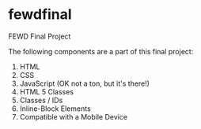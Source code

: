 # fewdfinal
FEWD Final Project

The following components are a part of this final project:

1. HTML
2. CSS
3. JavaScript (OK not a ton, but it's there!)
4. HTML 5 Classes
5. Classes / IDs
6. Inline-Block Elements
7. Compatible with a Mobile Device


